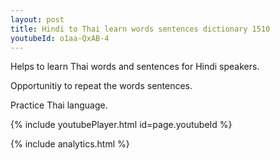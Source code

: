 ```yaml
---
layout: post
title: Hindi to Thai learn words sentences dictionary 1510 
youtubeId: o1aa-QxAB-4
---
```

 
 
Helps to learn Thai words and sentences for Hindi speakers.

Opportunitiy to repeat the words sentences. 

Practice Thai language. 
 
{% include youtubePlayer.html id=page.youtubeId %}
 
 
{% include analytics.html %}